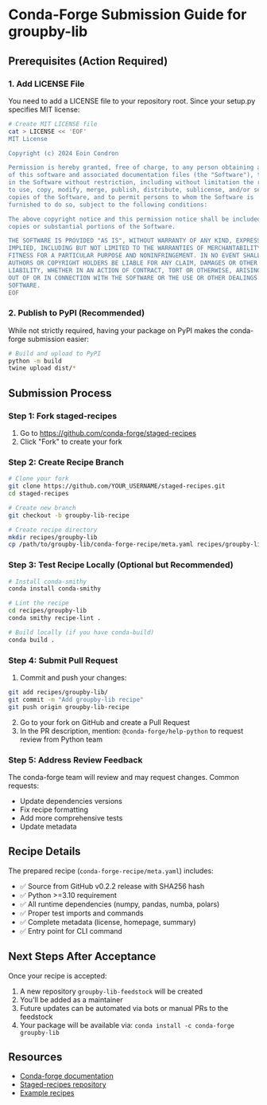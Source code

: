 # Conda-Forge Submission Guide for groupby-lib

## Prerequisites (Action Required)

### 1. Add LICENSE File
You need to add a LICENSE file to your repository root. Since your setup.py specifies MIT license:

```bash
# Create MIT LICENSE file
cat > LICENSE << 'EOF'
MIT License

Copyright (c) 2024 Eoin Condron

Permission is hereby granted, free of charge, to any person obtaining a copy
of this software and associated documentation files (the "Software"), to deal
in the Software without restriction, including without limitation the rights
to use, copy, modify, merge, publish, distribute, sublicense, and/or sell
copies of the Software, and to permit persons to whom the Software is
furnished to do so, subject to the following conditions:

The above copyright notice and this permission notice shall be included in all
copies or substantial portions of the Software.

THE SOFTWARE IS PROVIDED "AS IS", WITHOUT WARRANTY OF ANY KIND, EXPRESS OR
IMPLIED, INCLUDING BUT NOT LIMITED TO THE WARRANTIES OF MERCHANTABILITY,
FITNESS FOR A PARTICULAR PURPOSE AND NONINFRINGEMENT. IN NO EVENT SHALL THE
AUTHORS OR COPYRIGHT HOLDERS BE LIABLE FOR ANY CLAIM, DAMAGES OR OTHER
LIABILITY, WHETHER IN AN ACTION OF CONTRACT, TORT OR OTHERWISE, ARISING FROM,
OUT OF OR IN CONNECTION WITH THE SOFTWARE OR THE USE OR OTHER DEALINGS IN THE
SOFTWARE.
EOF
```

### 2. Publish to PyPI (Recommended)
While not strictly required, having your package on PyPI makes the conda-forge submission easier:

```bash
# Build and upload to PyPI
python -m build
twine upload dist/*
```

## Submission Process

### Step 1: Fork staged-recipes
1. Go to https://github.com/conda-forge/staged-recipes
2. Click "Fork" to create your fork

### Step 2: Create Recipe Branch
```bash
# Clone your fork
git clone https://github.com/YOUR_USERNAME/staged-recipes.git
cd staged-recipes

# Create new branch
git checkout -b groupby-lib-recipe

# Create recipe directory
mkdir recipes/groupby-lib
cp /path/to/groupby-lib/conda-forge-recipe/meta.yaml recipes/groupby-lib/
```

### Step 3: Test Recipe Locally (Optional but Recommended)
```bash
# Install conda-smithy
conda install conda-smithy

# Lint the recipe
cd recipes/groupby-lib
conda smithy recipe-lint .

# Build locally (if you have conda-build)
conda build .
```

### Step 4: Submit Pull Request
1. Commit and push your changes:
```bash
git add recipes/groupby-lib/
git commit -m "Add groupby-lib recipe"
git push origin groupby-lib-recipe
```

2. Go to your fork on GitHub and create a Pull Request
3. In the PR description, mention: `@conda-forge/help-python` to request review from Python team

### Step 5: Address Review Feedback
The conda-forge team will review and may request changes. Common requests:
- Update dependencies versions
- Fix recipe formatting
- Add more comprehensive tests
- Update metadata

## Recipe Details

The prepared recipe (`conda-forge-recipe/meta.yaml`) includes:
- ✅ Source from GitHub v0.2.2 release with SHA256 hash
- ✅ Python >=3.10 requirement
- ✅ All runtime dependencies (numpy, pandas, numba, polars)
- ✅ Proper test imports and commands
- ✅ Complete metadata (license, homepage, summary)
- ✅ Entry point for CLI command

## Next Steps After Acceptance

Once your recipe is accepted:
1. A new repository `groupby-lib-feedstock` will be created
2. You'll be added as a maintainer
3. Future updates can be automated via bots or manual PRs to the feedstock
4. Your package will be available via: `conda install -c conda-forge groupby-lib`

## Resources
- [Conda-forge documentation](https://conda-forge.org/docs/)
- [Staged-recipes repository](https://github.com/conda-forge/staged-recipes)
- [Example recipes](https://github.com/conda-forge/staged-recipes/tree/main/recipes)